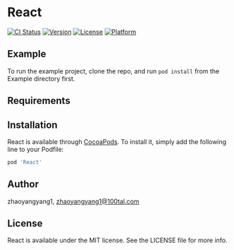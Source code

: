 # React

[![CI Status](https://img.shields.io/travis/zhaoyangyang1/React.svg?style=flat)](https://travis-ci.org/zhaoyangyang1/React)
[![Version](https://img.shields.io/cocoapods/v/React.svg?style=flat)](https://cocoapods.org/pods/React)
[![License](https://img.shields.io/cocoapods/l/React.svg?style=flat)](https://cocoapods.org/pods/React)
[![Platform](https://img.shields.io/cocoapods/p/React.svg?style=flat)](https://cocoapods.org/pods/React)

## Example

To run the example project, clone the repo, and run `pod install` from the Example directory first.

## Requirements

## Installation

React is available through [CocoaPods](https://cocoapods.org). To install
it, simply add the following line to your Podfile:

```ruby
pod 'React'
```

## Author

zhaoyangyang1, zhaoyangyang1@100tal.com

## License

React is available under the MIT license. See the LICENSE file for more info.
